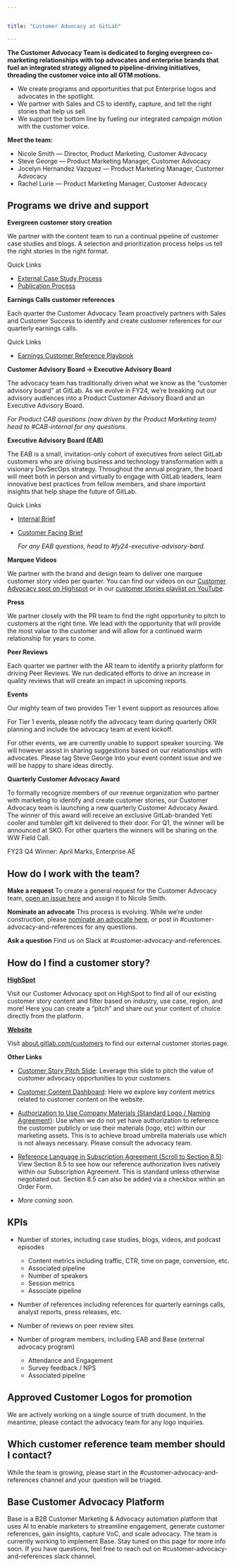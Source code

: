 ```yaml
---


title: "Customer Advocacy at GitLab"

---
```










**The Customer Advocacy Team is dedicated to forging evergreen co-marketing relationships with top advocates and enterprise brands that fuel an integrated strategy aligned to pipeline-driving initiatives, threading the customer voice into all GTM motions.**

- We create programs and opportunities that put Enterprise logos and advocates in the spotlight.
- We partner with Sales and CS to identify, capture, and tell the right stories that help us sell.
- We support the bottom line by fueling our integrated campaign motion with the customer voice.

**Meet the team:**

- Nicole Smith — Director, Product Marketing, Customer Advocacy
- Steve George — Product Marketing Manager, Customer Advocacy
- Jocelyn Hernandez Vazquez — Product Marketing Manager, Customer Advocacy
- Rachel Lurie — Product Marketing Manager, Customer Advocacy


## Programs we drive and support

**Evergreen customer story creation**

We partner with the content team to run a continual pipeline of customer case studies and blogs. A selection and prioritization process helps us tell the right stories in the right format.

  Quick Links

- [External Case Study Process](https://docs.google.com/document/d/1o4DpwU20RJ3Q_rc-pzBzbXP2F0EXoUWSGgDXLpQ3egc/edit?usp=sharing)
- [Publication Process](https://docs.google.com/document/d/1gu97xEv3WMYQO2aUUHqzdtUbXAx6s_VPWXSgDN9mg5E/edit?usp=sharing)

**Earnings Calls customer references**

Each quarter the Customer Advocacy Team proactively partners with Sales and Customer Success to identify and create customer references for our quarterly earnings calls.

  Quick Links

- [Earnings Customer Reference Playbook](https://docs.google.com/document/d/1PnpZ9zMW3__NX3QbH-GEyQWnZV22o1cj3EYn5bpEn5c/edit?usp=sharing)

**Customer Advisory Board → Executive Advisory Board**

The advocacy team has traditionally driven what we know as the “customer advisory board” at GitLab. As we evolve in FY24, we’re breaking out our advisory audiences into a Product Customer Advisory Board and an Executive Advisory Board.

  *For Product CAB questions (now driven by the Product Marketing team) head to #CAB-internal for any questions.*

  **Executive Advisory Board (EAB)**

  The EAB is a small, invitation-only cohort of executives from select GitLab customers who are driving business and technology transformation with a visionary DevSecOps strategy. Throughout the annual program, the board will meet both in person and virtually to engage with GitLab leaders, learn innovative best practices from fellow members, and share important insights that help shape the future of GitLab.

  Quick Links

- [Internal Brief](https://docs.google.com/document/d/1IMqk_5yVlTZuYfplQM-OenI6C4Cx4gV20kqGoeq9EHQ/edit?usp=sharing)
- [Customer Facing Brief](https://docs.google.com/document/u/1/d/e/2PACX-1vQcxe1ZdXvo1GVfjY9m4wJ2zqt46nu0Xw3ZXEtj2ot0FMXVC-II4ufPHAm9nCyXIYg-KID-uBeXtn-N/pub)

  *For any EAB questions, head to #fy24-executive-advisory-bard.*

**Marquee Videos**

We partner with the brand and design team to deliver one marquee customer story video per quarter. You can find our videos on our [Customer Advocacy spot on Highspot](https://gitlab.highspot.com/spots/636e91aed5e577c7525c583a) or in our [customer stories playlist on YouTube](https://www.youtube.com/playlist?list=PLFGfElNsQthZG5hdIxVaeLIwGSG6Vw4kb).

**Press**

We partner closely with the PR team to find the right opportunity to pitch to customers at the right time. We lead with the opportunity that will provide the most value to the customer and will allow for a continued warm relationship for years to come.

**Peer Reviews**

Each quarter we partner with the AR team to identify a priority platform for driving Peer Reviews. We run dedicated efforts to drive an increase in quality reviews that will create an impact in upcoming reports.

**Events**

Our mighty team of two provides Tier 1 event support as resources allow.

For Tier 1 events, please notify the advocacy team during quarterly OKR planning and include the advocacy team at event kickoff.

For other events, we are currently unable to support speaker sourcing. We will however assist in sharing suggestions based on our relationships with advocates. Please tag Steve George into your event content issue and we will be happy to share ideas directly.

**Quarterly Customer Advocacy Award**

To formally recognize members of our revenue organization who partner with marketing to identify and create customer stories, our Customer Advocacy team is launching a new quarterly Customer Advocacy Award. The winner of this award will receive an exclusive GitLab-branded Yeti cooler and tumbler gift kit delivered to their door. For Q1, the winner will be announced at SKO. For other quarters the winners will be sharing on the WW Field Call.

  FY23 Q4 Winner: April Marks, Enterprise AE

## How do I work with the team?

**Make a request**
To create a general request for the Customer Advocacy team, [open an issue here](https://gitlab.com/gitlab-com/marketing/brand-product-marketing/product-marketing) and assign it to Nicole Smith.

**Nominate an advocate**
This process is evolving. While we’re under construction, please [nominate an advocate here](https://docs.google.com/forms/d/e/1FAIpQLSfdnTB8tzhBxoLYKxOAaMrPOCi4hrJfEfY_W_GHDwDKuUEXpQ/viewform?usp=sf_link), or post in #customer-advocacy-and-references for any questions.

**Ask a question**
Find us on Slack at #customer-advocacy-and-references.

## How do I find a customer story?

  [**HighSpot**](https://gitlab.highspot.com/spots/636e91aed5e577c7525c583a)

  Visit our Customer Advocacy spot on HighSpot to find all of our existing customer story content and filter based on industry, use case, region, and more! Here you can create a “pitch” and share out your content of choice directly from the platform.

  [**Website**](https://about.gitlab.com/customers/)

  Visit [about.gitlab.com/customers](https://about.gitlab.com/customers/) to find our external customer stories page.

**Other Links**

- [Customer Story Pitch Slide](https://docs.google.com/presentation/d/1Sz0vQwOPL6OEc-VGTWGKXXlUddayKcz-3Xe5a9MhyZE/edit?usp=sharing): Leverage this slide to pitch the value of customer advocacy opportunities to your customers.

- [Customer Content Dashboard](https://lookerstudio.google.com/u/1/reporting/9b877a27-0b80-40cd-8e8b-1f68f80573dd/page/p_lglfu37l2c): Here we explore key content metrics related to customer content on the website.

- [Authorization to Use Company Materials (Standard Logo / Naming Agreement)](https://docs.google.com/document/d/1jxTKK0Sjpi3oJFRRJdTjw_6G4p82xW16/edit): Use when we do not yet have authorization to reference the customer publicly or use their materials (logo, etc) within our marketing assets. This is to achieve broad umbrella materials use which is not always necessary. Please consult the advocacy team.

- [Reference Language in Subscription Agreement (Scroll to Section 8.5)](https://docs.google.com/document/d/12l77hTU1KZawDXsTXabKOhfo26dFucZSiZBQT0BcPJk/edit?usp=sharing): View Section 8.5 to see how our reference authorization lives natively within our Subscription Agreement. This is standard unless otherwise negotiated out. Section 8.5 can also be added via a checkbox within an Order Form.

- *More coming soon.*

## KPIs

- Number of stories, including case studies, blogs, videos, and podcast episodes
  - Content metrics including traffic, CTR, time on page, conversion, etc.
  - Associated pipeline
  - Number of speakers
  - Session metrics
  - Associate pipeline

- Number of references including references for quarterly earnings calls, analyst reports, press releases, etc.

- Number of reviews on peer review sites

- Number of program members, including EAB and Base (external advocacy program)
  - Attendance and Engagement
  - Survey feedback / NPS
  - Associated pipeline

## Approved Customer Logos for promotion

We are actively working on a single source of truth document. In the meantime, please contact the advocacy team for any logo inquiries.

## Which customer reference team member should I contact?

While the team is growing, please start in the #customer-advocacy-and-references channel and your question will be triaged.

## Base Customer Advocacy Platform

Base is a B2B Customer Marketing & Advocacy automation platform that uses AI to enable marketers to streamline engagement, generate customer references, gain insights, capture VoC, and scale advocacy. The team is currently working to implement Base. Stay tuned on this page for more info soon. If you have questions, feel free to reach out on #customer-advocacy-and-references slack channel.
